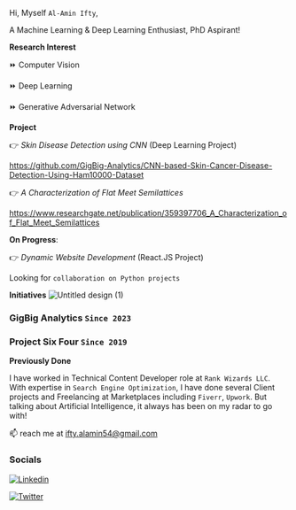 Hi, Myself `Al-Amin Ifty`,

A Machine Learning & Deep Learning Enthusiast, PhD Aspirant!
 
**Research Interest**

⏩ Computer Vision

⏩ Deep Learning

⏩ Generative Adversarial Network

**Project**

👉 _Skin Disease Detection using CNN_ (Deep Learning Project) 

https://github.com/GigBig-Analytics/CNN-based-Skin-Cancer-Disease-Detection-Using-Ham10000-Dataset
 
👉 _A Characterization of Flat Meet Semilattices_

https://www.researchgate.net/publication/359397706_A_Characterization_of_Flat_Meet_Semilattices 

**On Progress**: 

👉 _Dynamic Website Development_ (React.JS Project)

Looking for `collaboration on Python projects`

**Initiatives**
![Untitled design (1)](https://github.com/ifty54/ifty54/assets/31790027/6cda59dc-66ac-44bf-800a-b4144c9848fa)
### GigBig Analytics `Since 2023`
### Project Six Four `Since 2019`

**Previously Done**

I have worked in Technical Content Developer role at `Rank Wizards LLC`. With expertise in `Search Engine Optimization`, I have done several Client projects and Freelancing at Marketplaces including `Fiverr`, `Upwork`. But talking about Artificial Intelligence, it always has been on my radar to go with!

📫 reach me at ifty.alamin54@gmail.com

### Socials

[![Linkedin](https://img.shields.io/badge/linkedin-0A66C2?style=for-the-badge&logo=linkedin&logoColor=white)](https://www.linkedin.com/in/fty54)

[![Twitter](https://img.shields.io/badge/twitter-1DA1F2?style=for-the-badge&logo=twitter&logoColor=white)](https://twitter.com/ifty54)
